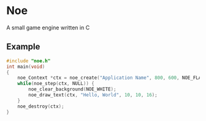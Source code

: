 # Noe
A small game engine written in C

## Example
```c
#include "noe.h"
int main(void)
{
    noe_Context *ctx = noe_create("Application Name", 800, 600, NOE_FLAG_DEFAULT);
    while(noe_step(ctx, NULL)) {
        noe_clear_background(NOE_WHITE);
        noe_draw_text(ctx, "Hello, World", 10, 10, 16);
    }
    noe_destroy(ctx);
}
```
